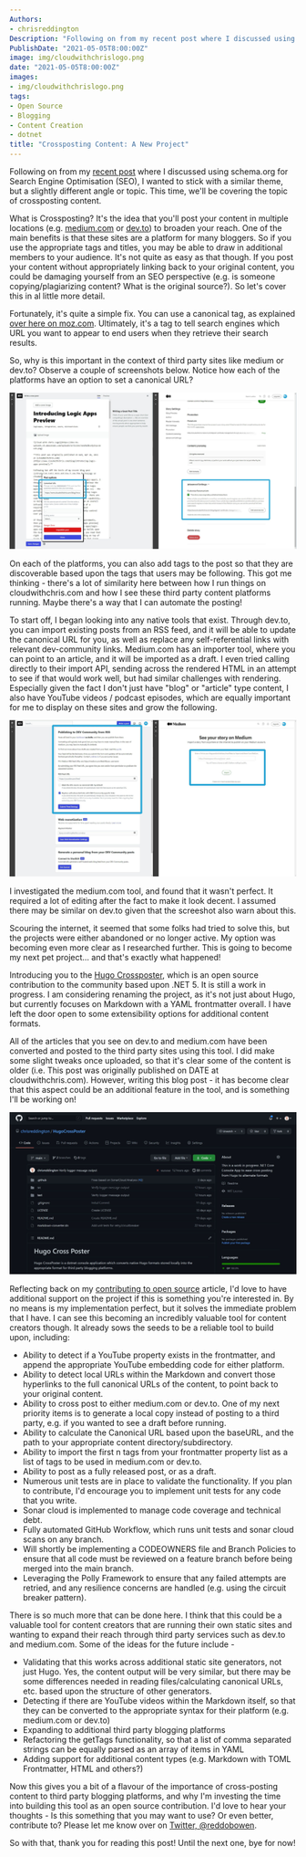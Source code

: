 ```yaml
---
Authors: 
- chrisreddington
Description: "Following on from my recent post where I discussed using schema.org for Search Engine Optimisation (SEO), I wanted to stick with a similar theme, but a slightly different angle or topic. This time, we'll be covering the topic of crossposting content. "
PublishDate: "2021-05-05T8:00:00Z"
image: img/cloudwithchrislogo.png
date: "2021-05-05T8:00:00Z"
images:
- img/cloudwithchrislogo.png
tags:
- Open Source
- Blogging
- Content Creation
- dotnet
title: "Crossposting Content: A New Project"
---
```

Following on from my [recent post](/blog/using-schema-org-for-seo) where I discussed using schema.org for Search Engine Optimisation (SEO), I wanted to stick with a similar theme, but a slightly different angle or topic. This time, we'll be covering the topic of crossposting content.

What is Crossposting? It's the idea that you'll post your content in multiple locations (e.g. [medium.com](https://cloudwithchris.medium.com/) or [dev.to](https://dev.to/cloudwithchris)) to broaden your reach. One of the main  benefits is that these sites are a platform for many bloggers. So if you use the appropriate tags and titles, you may be able to draw in additional members to your audience. It's not quite as easy as that though. If you post your content without appropriately linking back to your original content, you could be damaging yourself from an SEO perspective (e.g. is someone copying/plagiarizing content? What is the original source?). So let's cover this in al little more detail.

Fortunately, it's quite a simple fix. You can use a canonical tag, as explained [over here on moz.com](https://moz.com/learn/seo/canonicalization). Ultimately, it's a tag to tell search engines which URL you want to appear to end users when they retrieve their search results.

So, why is this important in the context of third party sites like medium or dev.to? Observe a couple of screenshots below. Notice how each of the platforms have an option to set a canonical URL?

![Setting the Canonical URL in medium.com and dev.to](images/crossposting-content/medium-devto-canonical.jpg)

On each of the platforms, you can also add tags to the post so that they are discoverable based upon the tags that users may be following. This got me thinking - there's a lot of similarity here between how I run things on cloudwithchris.com and how I see these third party content platforms running. Maybe there's a way that I can automate the posting!

To start off, I began looking into any native tools that exist. Through dev.to, you can import existing posts from an RSS feed, and it will be able to update the canonical URL for you, as well as replace any self-referential links with relevant dev-community links. Medium.com has an importer tool, where you can point to an article, and it will be imported as a draft. I even tried calling directly to their import API, sending across the rendered HTML in an attempt to see if that would work well, but had similar challenges with rendering. Especially given the fact I don't just have "blog" or "article" type content, I also have YouTube videos / podcast episodes, which are equally important for me to display on these sites and grow the following.

![Examples of importing the content into medium.com and dev.to](images/crossposting-content/medium-devto-import.jpg)

I investigated the medium.com tool, and found that it wasn't perfect. It required a lot of editing after the fact to make it look decent. I assumed there may be similar on dev.to given that the screeshot also warn about this.

Scouring the internet, it seemed that some folks had tried to solve this, but the projects were either abandoned or no longer active. My option was becoming even more clear as I researched further. This is going to become my next pet project... and that's exactly what happened!

Introducing you to the [Hugo Crossposter](https://github.com/chrisreddington/hugocrossposter), which is an open source contribution to the community based upon .NET 5. It is still a work in progress. I am considering renaming the project, as it's not just about Hugo, but currently focuses on Markdown with a YAML frontmatter overall. I have left the door open to some extensibility options for additional content formats.

All of the articles that you see on dev.to and medium.com have been converted and posted to the third party sites using this tool. I did make some slight tweaks once uploaded, so that it's clear some of the content is older (i.e. This post was originally published on DATE at cloudwithchris.com). However, writing this blog post - it has become clear that this aspect could be an additional feature in the tool, and is something I'll be working on!

![The Hugo Crossposter GitHub Repository](images/crossposting-content/hugo-crossposter-github-repo.jpg)

Reflecting back on my [contributing to open source](/blog/contributing-to-open-source) article, I'd love to have additional support on the project if this is something you're interested in. By no means is my implementation perfect, but it solves the immediate problem that I have. I can see this becoming an incredibly valuable tool for content creators though. It already sows the seeds to be a reliable tool to build upon, including:

* Ability to detect if a YouTube property exists in the frontmatter, and append the appropriate YouTube embedding code for either platform.
* Ability to detect local URLs within the Markdown and convert those hyperlinks to the full canonical URLs of the content, to point back to your original content.
* Ability to cross post to either medium.com or dev.to. One of my next priority items is to generate a local copy instead of posting to a third party, e.g. if you wanted to see a draft before running.
* Ability to calculate the Canonical URL based upon the baseURL, and the path to your appropriate content directory/subdirectory.
* Ability to import the first n tags from your frontmatter property list as a list of tags to be used in medium.com or dev.to.
* Ability to post as a fully released post, or as a draft.
* Numerous unit tests are in place to validate the functionality. If you plan to contribute, I'd encourage you to implement unit tests for any code that you write.
* Sonar cloud is implemented to manage code coverage and technical debt.
* Fully automated GitHub Workflow, which runs unit tests and sonar cloud scans on any branch.
* Will shortly be implementing a CODEOWNERS file and Branch Policies to ensure that all code must be reviewed on a feature branch before being merged into the main branch.
* Leveraging the Polly Framework to ensure that any failed attempts are retried, and any resilience concerns are handled (e.g. using the circuit breaker pattern).

There is so much more that can be done here. I think that this could be a valuable tool for content creators that are running their own static sites and wanting to expand their reach through third party services such as dev.to and medium.com. Some of the ideas for the future include -

* Validating that this works across additional static site generators, not just Hugo. Yes, the content output will be very similar, but there may be some differences needed in reading files/calculating canonical URLs, etc. based upon the structure of other generators.
* Detecting if there are YouTube videos within the Markdown itself, so that they can be converted to the appropriate syntax for their platform (e.g. medium.com or dev.to)
* Expanding to additional third party blogging platforms
* Refactoring the getTags functionality, so that a list of comma separated strings can be equally parsed as an array of items in YAML
* Adding support for additional content types (e.g. Markdown with TOML Frontmatter, HTML and others?)

Now this gives you a bit of a flavour of the importance of cross-posting content to third party blogging platforms, and why I'm investing the time into building this tool as an open source contribution. I'd love to hear your thoughts - Is this something that you may want to use? Or even better, contribute to? Please let me know over on [Twitter, @reddobowen](https://twitter.com/reddobowen).

So with that, thank you for reading this post! Until the next one, bye for now!